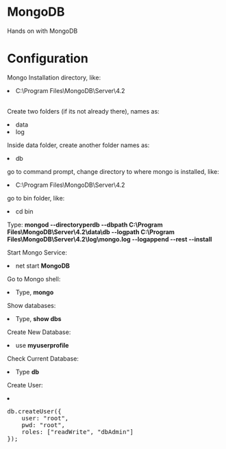 # MongoDB
Hands on with MongoDB

<h1>Configuration</h1>

<p>Mongo Installation directory, like:</p>
<li>C:\Program Files\MongoDB\Server\4.2</li>
</br>

<p>Create two folders (if its not already there), names as:</p>
<li>data</li>
<li>log</li>

<p>Inside data folder, create another folder names as:</p>
<li>db</li>

<p>go to command prompt, change directory to where mongo is installed, like:</p>
<li>C:\Program Files\MongoDB\Server\4.2</li>

<p>go to bin folder, like:</p>
<li>cd bin</li>

<p>Type: <strong>mongod --directoryperdb --dbpath C:\Program Files\MongoDB\Server\4.2\data\db --logpath C:\Program Files\MongoDB\Server\4.2\log\mongo.log --logappend --rest --install</strong></p>

<p>Start Mongo Service:</p>
<li>net start <strong>MongoDB</strong></li>

<p>Go to Mongo shell:</p>
<li>Type, <strong>mongo</strong></li>

<p>Show databases:</p>
<li>Type, <strong>show dbs</strong></li>

<p>Create New Database:</p>
<li>use <strong>myuserprofile</strong></li>

<p>Check Current Database:</p>
<li>Type <strong>db</strong></li>

<p>Create User:</p>
<li><pre>db.createUser({
	user: "root",
	pwd: "root",
	roles: ["readWrite", "dbAdmin"]
});</pre></li>
